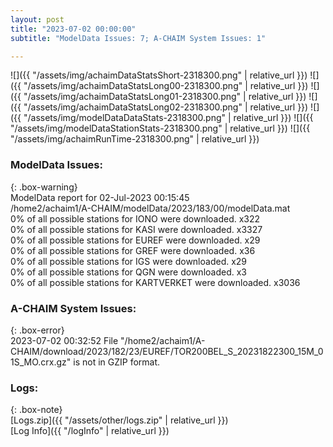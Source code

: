 ```yaml
---
layout: post
title: "2023-07-02 00:00:00"
subtitle: "ModelData Issues: 7; A-CHAIM System Issues: 1"

---
```


![]({{ "/assets/img/achaimDataStatsShort-2318300.png" | relative_url }})
![]({{ "/assets/img/achaimDataStatsLong00-2318300.png" | relative_url }})
![]({{ "/assets/img/achaimDataStatsLong01-2318300.png" | relative_url }})
![]({{ "/assets/img/achaimDataStatsLong02-2318300.png" | relative_url }})
![]({{ "/assets/img/modelDataDataStats-2318300.png" | relative_url }})
![]({{ "/assets/img/modelDataStationStats-2318300.png" | relative_url }})
![]({{ "/assets/img/achaimRunTime-2318300.png" | relative_url }})


### ModelData Issues:  
  
{: .box-warning}  
 ModelData report for 02-Jul-2023 00:15:45   
 /home2/achaim1/A-CHAIM/modelData/2023/183/00/modelData.mat   
 0% of all possible stations for IONO were downloaded. x322   
 0% of all possible stations for KASI were downloaded. x3327   
 0% of all possible stations for EUREF were downloaded. x29   
 0% of all possible stations for GREF were downloaded. x36   
 0% of all possible stations for IGS were downloaded. x29   
 0% of all possible stations for QGN were downloaded. x3   
 0% of all possible stations for KARTVERKET were downloaded. x3036   
  
### A-CHAIM System Issues:  
  
{: .box-error}  
2023-07-02 00:32:52 File "/home2/achaim1/A-CHAIM/download/2023/182/23/EUREF/TOR200BEL_S_20231822300_15M_01S_MO.crx.gz" is not in GZIP format.  

### Logs:  
  
{: .box-note}  
[Logs.zip]({{ "/assets/other/logs.zip" | relative_url }})  
[Log Info]({{ "/logInfo" | relative_url }})  
